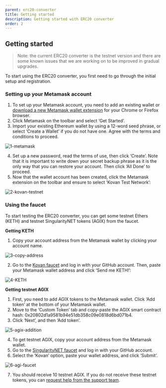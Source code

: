 ```yaml
---
parent: erc20-converter
title: Getting started
description: Getting started with ERC20 converter
order: 2
---
```


## Getting started

> Note: the current ERC20 converter is the testnet version and there are some known issues that we are working on to be improved in gradual upgrades. 

To start using the ERC20 converter, you first need to go through the initial setup and registration.

### Setting up your Metamask account

1. To set up your Metamask account, you need to add an existing wallet or [download a new Metamask wallet extension](https://metamask.io/download.html) for your Chrome or Firefox browser.
2. Click Metamask on the toolbar and select ‘Get Started’.
3. Import your existing Ethereum wallet by using a 12-word seed phrase, or select ‘Create a Wallet’ if you do not have one. Agree with the terms and conditions to proceed.

![1-metamask](https://ucarecdn.com/8c671aab-a9d0-4feb-b7d5-fc68d0218edd/) 

4. Set up a new password, read the terms of use, then click ‘Create’. Note that it is important to write down your secret backup phrase as it is the only way that you can restore your account. Then click ‘All Done’ to proceed.
5. Now that the wallet account has been created, click the Metamask extension on the toolbar and ensure to select ‘Kovan Test Network’:

![2-kovan-testnet](https://ucarecdn.com/184f854c-ee76-45ec-8839-f072e034b6a2/)

### Using the faucet

To start testing the ERC20 converter, you can get some testnet Ethers (KETH) and testnet SingularityNET tokens (AGIX) from the faucet.

**Getting KETH** 

1. Copy your account address from the Metamask wallet by clicking your account name.

![3-copy-address](https://ucarecdn.com/a7786cfa-fce2-4d03-8a4f-4da4631a3474/)

2. Go to the [Kovan faucet](https://faucet.kovan.network/) and log in with your GitHub account. Then, paste your Metamask wallet address and click ‘Send me KETH!’:  

![4-KETH](https://ucarecdn.com/5d314a3e-880d-48d4-9188-0118a9c125a2/)

**Getting testnet AGIX**  

1. First, you need to add AGIX tokens to the Metamask wallet. Click ‘Add token’ at the bottom of your Metamask wallet.
2. Move to the ‘Custom Token’ tab and copy-paste the AGIX smart contract hash: 0x20802d1a9581b94e51db358c09e0818d6bd071b4.
3. Click ‘Next’, and then ‘Add token’.

![5-agix-addition](https://ucarecdn.com/f606bf4b-73ba-441c-b5b9-fb9785e0f51a/)

4. To get testnet AGIX, copy your account address from the Metamask wallet.
5. Go to the [SingularityNET faucet](https://faucet.singularitynet.io/) and log in with your GitHub account.
6. Select the ‘Kovan’ option, paste your wallet address, and click ‘Submit’.

![6-agi-faucet](https://ucarecdn.com/2b55b413-41e5-48fe-a734-158dd589c8a3/)

7. You should receive 10 testnet AGIX. If you do not receive these testnet tokens, you can [request help from the support team](https://iohk.zendesk.com/hc/en-us/requests/new).
